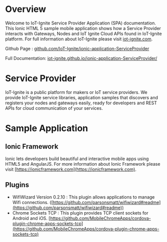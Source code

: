 # Overview
Welcome to IoT-Ignite Service Provider Application (SPA) documentation. This Ionic HTML 5 sample mobile application shows how a Service Provider interacts with Gateways, Nodes and IoT Ignite Cloud APIs found in IoT-Ignite platform. For full information about IoT-Ignite please visit [iot-ignite.com](http://www.iot-ignite.com).

Github Page : [github.com/IoT-Ignite/ionic-application-ServiceProvider](https://github.com/IoT-Ignite/ionic-application-ServiceProvider)

Full Documentation: [iot-ignite.github.io/ionic-application-ServiceProvider/](https://iot-ignite.github.io/ionic-application-ServiceProvider/)

# Service Provider
IoT-Ignite is a public platform for makers or IoT service providers. We provide IoT-Ignite service libraries, application samples that discovers and registers your nodes and gateways easily, ready for developers and REST APIs for cloud communication of your services.
# Sample Application
## Ionic Framework
Ionic lets developers build beautiful and interactive mobile apps using HTML5 and AngularJS. For more information about Ionic Framework please visit [https://ionicframework.com](https://ionicframework.com).
## Plugins
* WifiWizard Version 0.2.10 : This plugin allows applications to manage Wifi connections. ([https://github.com/parsonsmatt/wifiwizard#readme](https://github.com/parsonsmatt/wifiwizard#readme))
* Chrome Sockets TCP : This plugin provides TCP client sockets for Android and iOS. [https://github.com/MobileChromeApps/cordova-plugin-chrome-apps-sockets-tcp](https://github.com/MobileChromeApps/cordova-plugin-chrome-apps-sockets-tcp)
